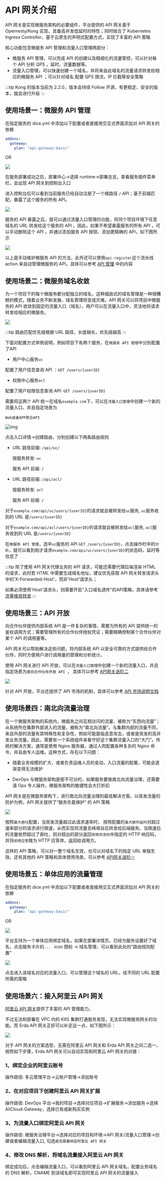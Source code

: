 # API 网关介绍

API 网关是实现微服务架构的必要组件，平台提供的 API 网关基于 Openresty/Kong 实现，具备高并发低延时的特性；同时结合了 Kubernetes Ingress Controller，基于云原生的声明式配置方式，实现了丰富的 API 策略

核心功能包含微服务 API 管理和流量入口管理两部分：

- 微服务 API 管理，可以完成 API 的创建以及精细化的流量管控，可以针对每个 API 分析 QPS ，延时，流量数据等。
- 流量入口管理，可以快速创建一个域名，并将来自此域名的流量请求转发给相应的微服务 API ；可以针对域名 配置 QPS 限流，IP 拦截等安全策略

:::tip
Kong 的版本当前为 2.2.0，版本会持续 Follow 开源，有更稳定、安全的版本，就会进行升级
:::

## 使用场景一：微服务 API 管理

在指定服务的 dice.yml 中添加以下配置或者直接用交互式界面添加对 API 网关的依赖

```yaml
addons:
  gateway:
    plan: "api-gateway:basic"
```

OR

![](https://terminus-paas.oss-cn-hangzhou.aliyuncs.com/paas-doc/2020/06/16/7562ec09-b8d2-4d28-85b0-790377149023.png)

在服务部署成功之后，部署中心->选择 runtime->部署总览，查看服务插件菜单栏，会出现 API 网关到控制台入口

进入控制台后可以看到当前服务已经自动注册了一个根路径 `/` API；基于前缀匹配，暴露了这个服务的所有 API。

![](https://terminus-paas.oss-cn-hangzhou.aliyuncs.com/paas-doc/2020/06/16/4ae477ba-cdfb-4ffe-8f71-1e5d0e3a6002.png)


服务的 API 暴露之后，就可以通过流量入口管理的功能，将同个项目环境下任意域名的 URL 转发给这个服务的 API 。因此，如果不希望暴露服务的所有 API ，可以手动删除这个 API ，并通过添加服务 API 按钮，添加更精确的 API，如下图所示

![](https://terminus-paas.oss-cn-hangzhou.aliyuncs.com/paas-doc/2020/06/16/2e94f4a1-0e0d-4435-9dd4-c21431d6eabc.png)

以上是手动维护微服务 API 的方法，此外还可以使用`api-register`这个流水线 action 来自动管理微服务的 API，具体可以参考 [API 管理](./api-management.md) 中的内容

## 使用场景二：微服务域名收敛

为一个项目下的每个微服务都分配独立的域名，这种烟囱式的域名管理是一种很糟糕的模式，随着业务不断发展，域名管理将变成灾难。API 网关可以将项目中微服务的 API 收敛到固定的流量入口（域名），用户可以在流量入口中，灵活地将请求转发给相应的微服务。

![](https://terminus-paas.oss-cn-hangzhou.aliyuncs.com/paas-doc/2020/06/16/03f46c0c-c5e9-43e5-9a5b-ed38a0816714.png)

:::tip
路由匹配优先级根据 URL 路径，长度越长，优先级越高
:::

下面对配置方式举例说明，例如项目下有两个服务，在`微服务 API 管理`中分别配置了API

- 用户中心服务`uc`

配置了用户信息查询 API ：`GET /users/{userID}`

- 权限中心服务`acl`

配置了用户权限信息查询 API: `GET /users/{userID}`

需要将这两个 API 统一在域名`example.com`下，可以在`流量入口管理`中创建一个新的流量入口，并且指定场景为

`Web或者APP聚合API`

![img](https://terminus-paas.oss-cn-hangzhou.aliyuncs.com/paas-doc/2020/06/16/864c1fd3-0d95-4124-bc87-42e774290b92.png)

点击入口详情->创建路由，分别创建以下两条路由规则

- URL 路径前缀: `/api/uc/`

  按服务转发: `uc`

  服务 API 前缀: `/`

- URL 路径前缀: `/api/acl/`

  按服务转发: `acl`

  服务 API 前缀: `/`

对于`example.com/api/uc/users/{userID}`的请求就会被转发给`uc`服务, `uc`服务收到的 URL 是`/users/{userID}`

对于`example.com/api/acl/users/{userID}`的请求就会被转发给`acl`服务, `acl`服务收到的 URL 是`/users/{userID}`

在`微服务 API 管理`，选中`uc`服务的 API `GET /users/{userID}`，点击操作栏中的`分析`，就可以看到刚才请求`example.com/api/uc/users/{userID}`的状态码，延时等信息了

:::tip
除了使用 API 网关代理业务的 API 请求，可能还需要代理后端渲染 HTML 的请求，此时若 HTML 中需要生成域名地址，建议优先获取 API 网关转发请求头中的'X-Forwarded-Host'，而非'Host'请求头；

如果必须使用'Host'请求头，则需要开启"入口域名透传"的API策略，具体请参考[流量接收转发](./api-gateway-advanced1.md#流量接收转发)
:::

## 使用场景三：API 开放 

向合作伙伴提供内部系统 API 是一件复杂的事情，需要为所有的 API 提供统一的鉴权调用方式；需要管理所有的合作伙伴授权凭证；需要精确控制某个合作伙伴对某个 API 的调用量等。

API 网关可以帮助解决这些问题，将内部系统 API 以安全可靠的方式提供给合作伙伴，同时方便用户进行调用量的管理和分析统计。

使用 API 网关进行 API 开放，可以在`流量入口管理`中创建一个新的流量入口，并且指定场景为`面向合作伙伴开放 API `， 具体可以参考 [API网关进阶二](./api-gateway-advanced2.md)

![](https://terminus-paas.oss-cn-hangzhou.aliyuncs.com/paas-doc/2020/06/16/cd9bda74-e31e-4c1d-9efd-99dc86bb08e3.png)

针对 API 开放，平台还提供了 API 市场的机制，具体可以参考 [API 市场说明文档](./api-management.md#api-市场)



## 使用场景四：南北向流量治理

在一个微服务架构的系统内，微服务之间互相访问的流量，被称为“东西向流量”；从系统所在集群外部进入的流量，被称为“南北向流量”。与集群内部的流量不同，来自外部的流量有其特殊性和复杂性，例如可能面临恶意攻击，或者是突发的高并发业务流量。因此，需要有一个系统组件来看守好这个集群流量入口的“大门”。传统的解决方案，通常是使用 Nginx 服务器，通过人肉配置各种复杂的 Nginx 命令，并且由专人运维。这种方式，存在以下问题：

- 随着业务规模的扩大，或者负责运维人员的变动，入口流量的配置，可能会逐渐变得无法维护

- DevOps 与微服务架构是密不可分的，如果服务要做南北向流量治理，还需要请 Ops 专人操作，微服务架构的敏捷性会大打折扣

API 网关是在微服务架构下，进行南北向流量治理的最佳解决方案。以突发流量的防护为例，API 网关提供了“服务负载保护” 的 API 策略

![](https://terminus-paas.oss-cn-hangzhou.aliyuncs.com/paas-doc/2020/06/16/101dad99-2141-4e29-aeba-c4e351060170.png)

按照`最大吞吐`配置，当突发流量超过此请求速率时， 按照配置的`最大额外延时`对超过速率部分的请求进行限速，从而实现将流量去峰填谷后转发给后端服务。当限速后的流量依然超过了吞吐，则对超出的部分返回`拒绝状态码`中指定的 HTTP 响应码，并将`拒绝应答`做为 HTTP 应答体，返回给调用方。

这样的 API 策略，可以对一整个域名生效，也可以对域名下的指定 URL 单独生效。还有其他的 API 策略和具体使用场景。可以参考 [API网关进阶一](./api-gateway-advanced1.md)



## 使用场景五：单体应用的流量管理

在指定服务的 dice.yml 中添加以下配置或者直接用交互式界面添加对 API 网关的依赖

```yaml
addons:
  gateway:
    plan: "api-gateway:basic"
```

OR

![](https://terminus-paas.oss-cn-hangzhou.aliyuncs.com/paas-doc/2020/06/16/7562ec09-b8d2-4d28-85b0-790377149023.png)

平台支持为一个单体应用绑定域名，如果在部署详情页，已经为服务设置好了域名，点击服务卡片的`... ` icon 图标 -> 域名管理，可以看到此处的“路由规则配置”

![](https://terminus-paas.oss-cn-hangzhou.aliyuncs.com/paas-doc/2020/06/16/cb7c5edd-ae55-4da6-b4a4-4b4a4381603a.png)

点击进入该域名对应的流量入口，可以管理这个域名的 URL，给不同的 URL 配置所需的策略



## 使用场景六：接入阿里云 API 网关

[阿里云 API 网关](https://help.aliyun.com/document_detail/29466.html?spm=a2c4g.11174283.6.544.7be17d24LH5p2m)提供了丰富的 API 管理能力。

不过无法和部署在 VPC 内的 K8S 集群打通服务发现，无法实现微服务网关的功能。而 Erda API 网关正好可以补足这一点，如下图所示：

![](https://terminus-paas.oss-cn-hangzhou.aliyuncs.com/paas-doc/2020/07/16/ac0806f8-33a6-4a49-a588-06111042b0ee.png)

对于 API 网关的方案选型，无需在阿里云 API 网关和 Erda API 网关之间二选一，按照如下步骤，Erda API 网关可以自动实现和阿里云 API 网关的对接：

### 1、绑定企业的阿里云账号

操作路径: 多云管理平台->云账户管理->添加账号

### 2、在对应项目下创建阿里云 API 网关扩展

操作路径: DevOps 平台->我的项目->选择对应项目->扩展服务->添加服务->选择 AliCloud-Gateway，选择已有或新购买实例

### 3、为流量入口绑定阿里云 API 网关

操作路径: 微服务治理平台->选择对应的项目和环境->API 网关/流量入口管理->创建或者编辑流量入口, 勾选`是否需要绑定阿里云 API 网关`

### 4、修改 DNS 解析，将域名流量接入阿里云 API 网关

绑定成功后，点击编辑流量入口，可以看到阿里云 API 网关域名，配置业务域名的 DNS 解析，CNAME 到该域名即可实现阿里云 API 网关的流量接入





